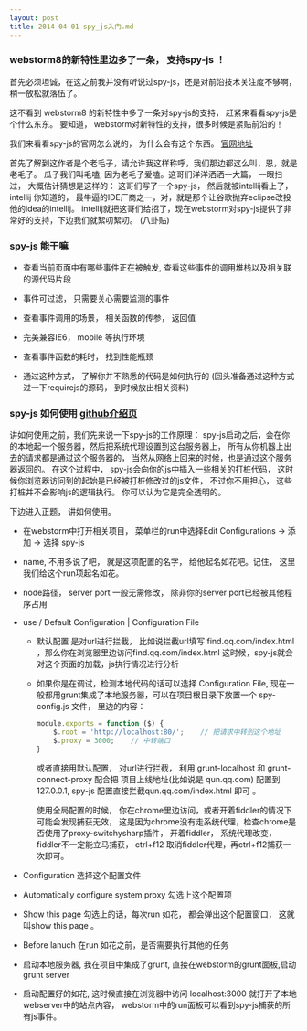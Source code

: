 ```yaml
---
layout: post
title: 2014-04-01-spy_js入门.md
---
```


### webstorm8的新特性里边多了一条， 支持spy-js ！

首先必须坦诚，在这之前我并没有听说过spy-js，还是对前沿技术关注度不够啊，稍一放松就落伍了。

这不看到 webstorm8 的新特性中多了一条对spy-js的支持， 赶紧来看看spy-js是个什么东东。 要知道， webstorm对新特性的支持，很多时候是紧贴前沿的！

我们来看看spy-js的官网怎么说的， 为什么会有这个东西。 [官网地址](http://spy-js.com/why.html)

首先了解到这作者是个老毛子，请允许我这样称呼，我们那边都这么叫，恩，就是老毛子。 瓜子我们叫毛嗑, 因为老毛子爱嗑。这哥们洋洋洒洒一大篇， 一眼扫过， 大概估计猜想是这样的： 这哥们写了一个spy-js， 然后就被intellij看上了， intellij 你知道的， 最牛逼的IDE厂商之一，对，就是那个让谷歌抛弃eclipse改投他的idea的intellij。 intellij就把这哥们给招了，现在webstorm对spy-js提供了非常好的支持，下边我们就絮叨絮叨。 (八卦贴)

### spy-js 能干嘛

+ 查看当前页面中有哪些事件正在被触发, 查看这些事件的调用堆栈以及相关联的源代码片段

+ 事件可过滤， 只需要关心需要监测的事件

+ 查看事件调用的场景， 相关函数的传参， 返回值

+ 完美兼容IE6， mobile 等执行环境

+ 查看事件函数的耗时， 找到性能瓶颈

+ 通过这种方式， 了解你并不熟悉的代码是如何执行的 (回头准备通过这种方式过一下requirejs的源码， 到时候放出相关资料)


### spy-js 如何使用 [github介绍页](https://github.com/spy-js/spy-js)

讲如何使用之前，我们先来说一下spy-js的工作原理： spy-js启动之后，会在你的本地起一个服务器，然后把系统代理设置到这台服务器上， 所有从你机器上出去的请求都是通过这个服务器的， 当然从网络上回来的时候，也是通过这个服务器返回的。 在这个过程中， spy-js会向你的js中插入一些相关的打桩代码， 这时候你浏览器访问到的起始是已经被打桩修改过的js文件， 不过你不用担心， 这些打桩并不会影响js的逻辑执行。 你可以认为它是完全透明的。


下边进入正题， 讲如何使用。

* 在webstorm中打开相关项目， 菜单栏的run中选择Edit Configurations -> 添加 -> 选择 spy-js

* name, 不用多说了吧， 就是这项配置的名字， 给他起名如花吧。记住， 这里我们给这个run项起名如花。

* node路径， server port 一般无需修改， 除非你的server port已经被其他程序占用

* use  / Default Configuration | Configuration File
    * 默认配置 是对url进行拦截， 比如说拦截url填写 find.qq.com/index.html ，那么你在浏览器里边访问find.qq.com/index.html 这时候，spy-js就会对这个页面的加载，js执行情况进行分析
    * 如果你是在调试，检测本地代码的话可以选择 Configuration File, 现在一般都用grunt集成了本地服务器，可以在项目根目录下放置一个 spy-config.js 文件， 里边的内容：

        ```javascript
        module.exports = function ($) {
            $.root = 'http://localhost:80/';    // 把请求中转到这个地址
            $.proxy = 3000;    // 中转端口
        }
        ```
        或者直接用默认配置， 对url进行拦截， 利用 grunt-localhost 和 grunt-connect-proxy 配合把 项目上线地址(比如说是 qun.qq.com) 配置到127.0.0.1, spy-js 配置直接拦截qun.qq.com/index.html 即可 。

        使用全局配置的时候， 你在chrome里边访问，或者开着fiddler的情况下可能会发现捕获无效， 这是因为chrome没有走系统代理，检查chrome是否使用了proxy-switchysharp插件， 开着fiddler， 系统代理改变， fiddler不一定能立马捕获， ctrl+f12 取消fiddler代理，再ctrl+f12捕获一次即可。


* Configuration 选择这个配置文件

* Automatically configure system proxy 勾选上这个配置项

* Show this page 勾选上的话，每次run 如花， 都会弹出这个配置窗口， 这就叫show this page 。

* Before lanuch 在run 如花之前，是否需要执行其他的任务

* 启动本地服务器, 我在项目中集成了grunt, 直接在webstorm的grunt面板,启动grunt server

* 启动配置好的如花, 这时候直接在浏览器中访问 localhost:3000 就打开了本地webserver中的站点内容， webstorm中的run面板可以看到spy-js捕获的所有js事件。





